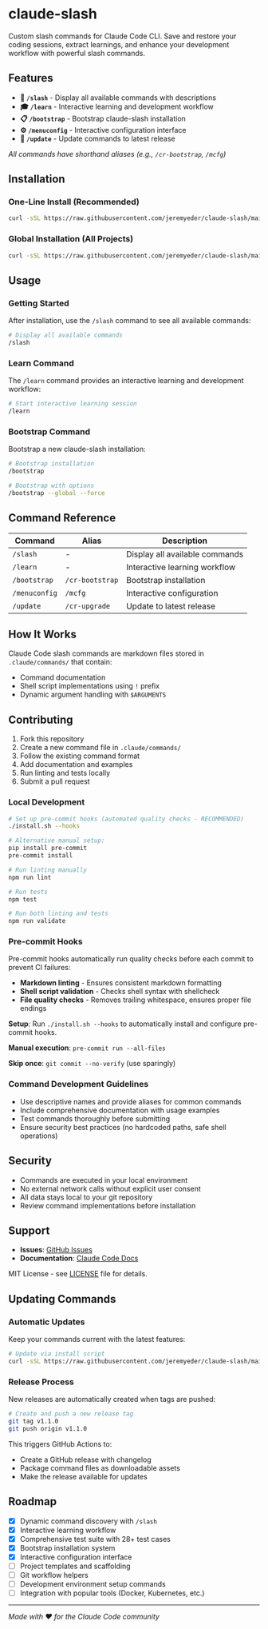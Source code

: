 # claude-slash

Custom slash commands for Claude Code CLI. Save and restore your coding sessions, extract learnings, and enhance your development workflow with powerful slash commands.

## Features

- **🎯 `/slash`** - Display all available commands with descriptions
- **🎓 `/learn`** - Interactive learning and development workflow
- **📋 `/bootstrap`** - Bootstrap claude-slash installation
- **⚙️ `/menuconfig`** - Interactive configuration interface
- **🔄 `/update`** - Update commands to latest release

*All commands have shorthand aliases (e.g., `/cr-bootstrap`, `/mcfg`)*

## Installation

### One-Line Install (Recommended)
```bash
curl -sSL https://raw.githubusercontent.com/jeremyeder/claude-slash/main/install.sh | bash
```

### Global Installation (All Projects)
```bash
curl -sSL https://raw.githubusercontent.com/jeremyeder/claude-slash/main/install.sh | bash -s -- --global
```

## Usage

### Getting Started

After installation, use the `/slash` command to see all available commands:

```bash
# Display all available commands
/slash
```

### Learn Command

The `/learn` command provides an interactive learning and development workflow:

```bash
# Start interactive learning session
/learn
```

### Bootstrap Command

Bootstrap a new claude-slash installation:

```bash
# Bootstrap installation
/bootstrap

# Bootstrap with options
/bootstrap --global --force
```

## Command Reference

| Command | Alias | Description |
|---------|--------|--------------|
| `/slash` | - | Display all available commands |
| `/learn` | - | Interactive learning workflow |
| `/bootstrap` | `/cr-bootstrap` | Bootstrap installation |
| `/menuconfig` | `/mcfg` | Interactive configuration |
| `/update` | `/cr-upgrade` | Update to latest release |

## How It Works

Claude Code slash commands are markdown files stored in `.claude/commands/` that contain:
- Command documentation
- Shell script implementations using `!` prefix
- Dynamic argument handling with `$ARGUMENTS`

## Contributing

1. Fork this repository
2. Create a new command file in `.claude/commands/`
3. Follow the existing command format
4. Add documentation and examples
5. Run linting and tests locally
6. Submit a pull request

### Local Development

```bash
# Set up pre-commit hooks (automated quality checks - RECOMMENDED)
./install.sh --hooks

# Alternative manual setup:
pip install pre-commit
pre-commit install

# Run linting manually
npm run lint

# Run tests
npm test

# Run both linting and tests
npm run validate
```

### Pre-commit Hooks

Pre-commit hooks automatically run quality checks before each commit to prevent CI failures:

- **Markdown linting** - Ensures consistent markdown formatting
- **Shell script validation** - Checks shell syntax with shellcheck
- **File quality checks** - Removes trailing whitespace, ensures proper file endings

**Setup**: Run `./install.sh --hooks` to automatically install and configure pre-commit hooks.

**Manual execution**: `pre-commit run --all-files`

**Skip once**: `git commit --no-verify` (use sparingly)

### Command Development Guidelines

- Use descriptive names and provide aliases for common commands
- Include comprehensive documentation with usage examples
- Test commands thoroughly before submitting
- Ensure security best practices (no hardcoded paths, safe shell operations)

## Security

- Commands are executed in your local environment
- No external network calls without explicit user consent
- All data stays local to your git repository
- Review command implementations before installation

## Support

- **Issues**: [GitHub Issues](https://github.com/jeremyeder/claude-slash/issues)
- **Documentation**: [Claude Code Docs](https://docs.anthropic.com/en/docs/claude-code/slash-commands)

MIT License - see [LICENSE](LICENSE) file for details.

## Updating Commands

### Automatic Updates

Keep your commands current with the latest features:

```bash
# Update via install script
curl -sSL https://raw.githubusercontent.com/jeremyeder/claude-slash/main/install.sh | bash -s -- --update
```

### Release Process

New releases are automatically created when tags are pushed:

```bash
# Create and push a new release tag
git tag v1.1.0
git push origin v1.1.0
```

This triggers GitHub Actions to:
- Create a GitHub release with changelog
- Package command files as downloadable assets
- Make the release available for updates

## Roadmap

- [x] Dynamic command discovery with `/slash`
- [x] Interactive learning workflow
- [x] Comprehensive test suite with 28+ test cases
- [x] Bootstrap installation system
- [x] Interactive configuration interface
- [ ] Project templates and scaffolding
- [ ] Git workflow helpers
- [ ] Development environment setup commands
- [ ] Integration with popular tools (Docker, Kubernetes, etc.)

---

*Made with ❤️ for the Claude Code community*
